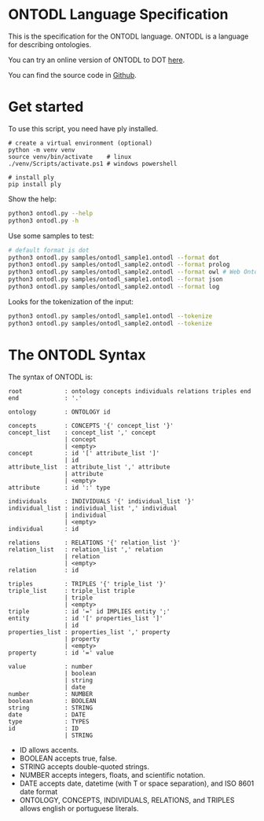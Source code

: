 ﻿# ONTODL Language Specification

This is the specification for the ONTODL language. ONTODL is a language for describing ontologies.

You can try an online version of ONTODL to DOT [here](https://webontodl.epl.di.uminho.pt/).

You can find the source code in [Github](https://github.com/danielbom/ontodl).

# Get started

To use this script, you need have ply installed.

```
# create a virtual environment (optional)
python -m venv venv
source venv/bin/activate    # linux
./venv/Scripts/activate.ps1 # windows powershell

# install ply
pip install ply
```

Show the help:

```bash
python3 ontodl.py --help
python3 ontodl.py -h
```

Use some samples to test:

```bash
# default format is dot
python3 ontodl.py samples/ontodl_sample1.ontodl --format dot
python3 ontodl.py samples/ontodl_sample2.ontodl --format prolog
python3 ontodl.py samples/ontodl_sample2.ontodl --format owl # Web Ontology Language
python3 ontodl.py samples/ontodl_sample1.ontodl --format json
python3 ontodl.py samples/ontodl_sample2.ontodl --format log
```

Looks for the tokenization of the input:

```bash
python3 ontodl.py samples/ontodl_sample1.ontodl --tokenize
python3 ontodl.py samples/ontodl_sample2.ontodl --tokenize
```

# The ONTODL Syntax

The syntax of ONTODL is:

```
root            : ontology concepts individuals relations triples end
end             : '.'

ontology        : ONTOLOGY id

concepts        : CONCEPTS '{' concept_list '}'
concept_list    : concept_list ',' concept
                | concept
                | <empty>
concept         : id '[' attribute_list ']'
                | id
attribute_list  : attribute_list ',' attribute
                | attribute
                | <empty>
attribute       : id ':' type

individuals     : INDIVIDUALS '{' individual_list '}'
individual_list : individual_list ',' individual
                | individual
                | <empty>
individual      : id

relations       : RELATIONS '{' relation_list '}'
relation_list   : relation_list ',' relation
                | relation
                | <empty>
relation        : id

triples         : TRIPLES '{' triple_list '}'
triple_list     : triple_list triple
                | triple
                | <empty>
triple          : id '=' id IMPLIES entity ';'
entity          : id '[' properties_list ']'
                | id
properties_list : properties_list ',' property
                | property
                | <empty>
property        : id '=' value

value           : number
                | boolean
                | string
                | date
number          : NUMBER
boolean         : BOOLEAN
string          : STRING
date            : DATE
type            : TYPES
id              : ID
                | STRING
```

- ID allows accents.
- BOOLEAN accepts true, false.
- STRING accepts double-quoted strings.
- NUMBER accepts integers, floats, and scientific notation.
- DATE accepts date, datetime (with T or space separation), and ISO 8601 date format
- ONTOLOGY, CONCEPTS, INDIVIDUALS, RELATIONS, and TRIPLES allows english or portuguese literals.

